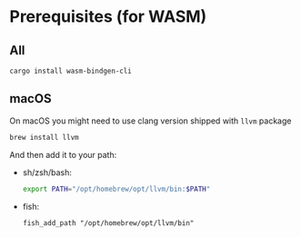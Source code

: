 # Prerequisites (for WASM)

## All

```
cargo install wasm-bindgen-cli
```

## macOS

On macOS you might need to use clang version shipped with `llvm` package

```bash
brew install llvm
```

And then add it to your path:

- sh/zsh/bash:
  ```bash
  export PATH="/opt/homebrew/opt/llvm/bin:$PATH"
  ```
- fish:
  ```fish
  fish_add_path "/opt/homebrew/opt/llvm/bin"
  ```
